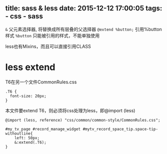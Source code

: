 title: sass & less
date: 2015-12-12 17:00:05
tags:
    - css
    - sass
---

``&`` 父元素选择器, 将替换成所有层叠的父选择器
``@extend %button;`` 引用%button样式
``%button`` 只能被引用的样式，不能单独使用

less也有Mixins，而且可以直接引用CLASS

# less extend
T6在另一个文件CommonRules.css
```
.T6 {
  font-size: 20px;
}
```

本文件要extend T6，则必须将css处理为less，即@import (less)
```
@import (less, reference) "css/common/common-style/CommonRules.css";

#my_tv_page #record_manage_widget #mytv_record_space_tip.space-tip-withoutline{
    left: 50px;
    &:extend(.T6);
}
```


